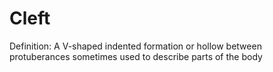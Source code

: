 # Cleft

Definition: A V-shaped indented formation or hollow between protuberances sometimes used to describe parts of the body